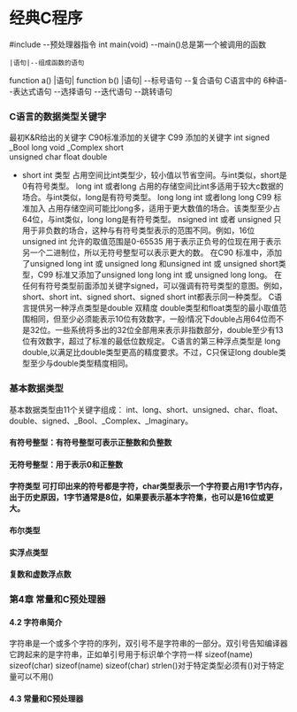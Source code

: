# 经典C程序
#include  --预处理器指令
int main(void) --main()总是第一个被调用的函数

    |语句|--组成函数的语句
function a() 
    |语句|
function b() 
    |语句|
		--标号语句
		--复合语句
C语言中的
6种语--表达式语句
		--选择语句
		--迭代语句
		--跳转语句
### C语言的数据类型关键字

最初K&R给出的关键字   C90标准添加的关键字   C99 添加的关键字
int			signed			_Bool
long			void			_Complex
short						
unsigned
char
float
double
- short int 类型 占用空间比int类型少，较小值以节省空间。与int类似，short是0有符号类型。
long int 或者long 占用的存储空间比int多适用于较大c数据的场合。与int类似，long是有符号类型。
long long int 或者long long C99 标准加入 占用存储空间可能比long多，适用于更大数值的场合。该类型至少占64位，与int类似，long long是有符号类型。
nsigned int 或者 unsigned 只用于非负数的场合，这种与有符号类型表示的范围不同。例如，16位 unsigned int 允许的取值范围是0-65535 用于表示正负号的位现在用于表示另一个二进制位，所以无符号整型可以表示更大的数。
在C90 标准中，添加了unsigned long int 或 unsigned long 和unsigned int 或 unsigned short类型，C99 标准又添加了unsigned long long int 或 unsigned long long。
在任何有符号类型前面添加关键字signed，可以强调有符号类型的意图。例如，short、short int、signed short、signed short int都表示同一种类型。
C语言提供另一种浮点类型是double 双精度 double类型和float类型的最小取值范围相同，但至少必须能表示10位有效数字，一般i情况下double占用64位而不是32位。一些系统将多出的32位全部用来表示非指数部分，double至少有13位有效数字，超过了标准的最低位数规定。  C语言的第三种浮点类型是 long double,以满足比double类型更高的精度要求。不过，C只保证long double类型至少与double类型精度相同。

### 基本数据类型
基本数据类型由11个关键字组成：
int、long、short、unsigned、char、float、double、signed、_Bool、_Complex、_Imaginary。
#### 有符号整型：有符号整型可表示正整数和负整数
#### 无符号整型：用于表示0和正整数
#### 字符类型 可打印出来的符号都是字符，char类型表示一个字符要占用1字节内存，出于历史原因，1字节通常是8位，如果要表示基本字符集，也可以是16位或更大。
#### 布尔类型
#### 实浮点类型
#### 复数和虚数浮点数
### 第4章 常量和C预处理器 
#### 4.2 字符串简介
字符串是一个或多个字符的序列，双引号不是字符串的一部分。双引号告知编译器它跨起来的是字符串，正如单引号用于标识单个字符一样
sizeof(name) sizeof(char)
sizeof(name) sizeof(char) strlen()对于特定类型必须有()对于特定量可以不用()
#### 4.3 常量和C预处理器
